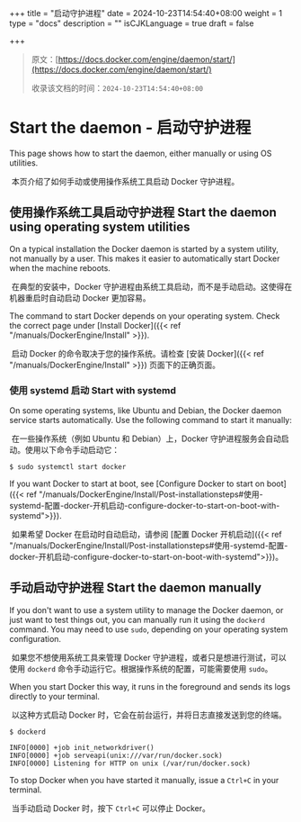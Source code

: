 +++
title = "启动守护进程"
date = 2024-10-23T14:54:40+08:00
weight = 1
type = "docs"
description = ""
isCJKLanguage = true
draft = false

+++

> 原文：[https://docs.docker.com/engine/daemon/start/](https://docs.docker.com/engine/daemon/start/)
>
> 收录该文档的时间：`2024-10-23T14:54:40+08:00`

# Start the daemon - 启动守护进程

This page shows how to start the daemon, either manually or using OS utilities.

​	本页介绍了如何手动或使用操作系统工具启动 Docker 守护进程。

## 使用操作系统工具启动守护进程 Start the daemon using operating system utilities

On a typical installation the Docker daemon is started by a system utility, not manually by a user. This makes it easier to automatically start Docker when the machine reboots.

​	在典型的安装中，Docker 守护进程由系统工具启动，而不是手动启动。这使得在机器重启时自动启动 Docker 更加容易。

The command to start Docker depends on your operating system. Check the correct page under [Install Docker]({{< ref "/manuals/DockerEngine/Install" >}}).

​	启动 Docker 的命令取决于您的操作系统。请检查 [安装 Docker]({{< ref "/manuals/DockerEngine/Install" >}}) 页面下的正确页面。

### 使用 systemd 启动 Start with systemd

On some operating systems, like Ubuntu and Debian, the Docker daemon service starts automatically. Use the following command to start it manually:

​	在一些操作系统（例如 Ubuntu 和 Debian）上，Docker 守护进程服务会自动启动。使用以下命令手动启动它：



```console
$ sudo systemctl start docker
```

If you want Docker to start at boot, see [Configure Docker to start on boot]({{< ref "/manuals/DockerEngine/Install/Post-installationsteps#使用-systemd-配置-docker-开机启动-configure-docker-to-start-on-boot-with-systemd">}}).

​	如果希望 Docker 在启动时自动启动，请参阅 [配置 Docker 开机启动]({{< ref "/manuals/DockerEngine/Install/Post-installationsteps#使用-systemd-配置-docker-开机启动-configure-docker-to-start-on-boot-with-systemd">}})。

## 手动启动守护进程 Start the daemon manually

If you don't want to use a system utility to manage the Docker daemon, or just want to test things out, you can manually run it using the `dockerd` command. You may need to use `sudo`, depending on your operating system configuration.

​	如果您不想使用系统工具来管理 Docker 守护进程，或者只是想进行测试，可以使用 `dockerd` 命令手动运行它。根据操作系统的配置，可能需要使用 `sudo`。

When you start Docker this way, it runs in the foreground and sends its logs directly to your terminal.

​	以这种方式启动 Docker 时，它会在前台运行，并将日志直接发送到您的终端。



```console
$ dockerd

INFO[0000] +job init_networkdriver()
INFO[0000] +job serveapi(unix:///var/run/docker.sock)
INFO[0000] Listening for HTTP on unix (/var/run/docker.sock)
```

To stop Docker when you have started it manually, issue a `Ctrl+C` in your terminal.

​	当手动启动 Docker 时，按下 `Ctrl+C` 可以停止 Docker。

